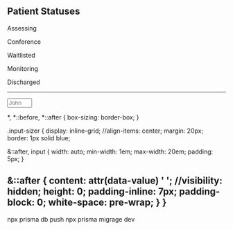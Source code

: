 Patient Statuses
----------------
Assessing

Conference

Waitlisted

Monitoring

Discharged



----
<form action="#">
  <label class="input-sizer">
    <input type="text" onInput="this.parentNode.dataset.value = this.value" size="4" placeholder="John">
  </label>
</form>

*,
*::before,
*::after {
  box-sizing: border-box;
}

.input-sizer {
  display: inline-grid;
  //align-items: center;
  margin: 20px;
  border: 1px solid blue;

  &::after,
  input {
    width: auto;
    min-width: 1em;
    max-width: 20em;
    padding: 5px;
  }

  &::after {
    content: attr(data-value) ' ';
    //visibility: hidden;
    height: 0;
    padding-inline: 7px;
    padding-block: 0;
    white-space: pre-wrap;
  }
}
-----

npx prisma db push
npx prisma migrage dev